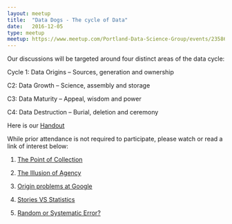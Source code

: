```yaml
---
layout: meetup
title:  "Data Dogs - The cycle of Data"
date:   2016-12-05
type: meetup
meetup: https://www.meetup.com/Portland-Data-Science-Group/events/235869657/
---
```


Our discussions will be targeted around four distinct areas of the data cycle:

Cycle 1: Data Origins – Sources, generation and ownership

C2: Data Growth – Science, assembly and storage

C3: Data Maturity – Appeal, wisdom and power

C4: Data Destruction – Burial, deletion and ceremony

Here is our [Handout](handouts/DD-data-origins-2016-12-05.pdf)

While prior attendance is not required to participate, please watch or read a link of interest below:

1. [The Point of Collection](https://points.datasociety.net/the-point-of-collection-8ee44ad7c2fa#.5jwz38ry1)

2. [The Illusion of Agency](https://petervan.wordpress.com/2016/09/17/the-illusion-of-agency/)

3. [Origin problems at Google](http://gking.harvard.edu/files/gking/files/0314policyforumff.pdf)

4. [Stories VS Statistics](https://www.youtube.com/watch?v=XVMYTplQ158)

5. [Random or Systematic Error?](http://www.socialresearchmethods.net/kb/measerr.php)

